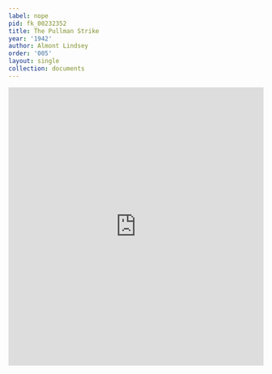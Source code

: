 ```yaml
---
label: nope
pid: fk_00232352
title: The Pullman Strike
year: '1942'
author: Almont Lindsey
order: '005'
layout: single
collection: documents
---
```

<iframe src="https://northwestern.app.box.com/embed/s/s38rguh2wjjv6m0y89rqz9ayb8zi0g3x?sortColumn=date&view=list" width="100%" height="550" frameborder="0" allowfullscreen webkitallowfullscreen msallowfullscreen></iframe>
